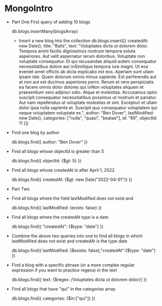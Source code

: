 # MongoIntro
* Part One 
First query of adding 10 blogs

    db.blogs.insertMany(blogsArray)
    - Insert a new blog into the collection
    db.blogs.insert([{
        createdAt: new Date(),
        title: "Balls",
        text: "Voluptates dicta ut dolorem dolor. Tempora animi facilis dignissimos nostrum tempora soluta asperiores. Aut velit aspernatur rerum doloribus. Voluptate non voluptate consequatur. Et qui recusandae aliquid autem consequatur necessitatibus dolore aut.\nSimilique tempora iure magni. Ut eos eveniet amet officiis ab dicta explicabo est eos. Aperiam sunt ullam ipsam iste. Quam dolorum omnis minus sapiente. Est perferendis aut at non aut est ducimus asperiores porro. Rerum et vero perspiciatis ea facere omnis dolor dolores qui.\nNon voluptates aliquam et praesentium vero adipisci odio. Atque et molestias. Accusamus optio suscipit consequatur necessitatibus possimus ut nostrum et pariatur. Aut nam repellendus ut voluptate molestias et sint. Excepturi et ullam dolor ipsa nulla sapiente et. Suscipit quo consequatur voluptatem qui neque voluptatem voluptate ex.",
        author: "Ben Dover",
        lastModified: new Date(),
        categories: ["nulla", "quasi", "beatae"],
        id: "69",
        objectId: 11
    }])

- Find one blog by author

    db.blogs.find({
        author: "Ben Dover"
    }) 

- Find all blogs whose objectId is greater than 5

    db.blogs.find({
        objectId: {$gt: 5}
    })

- Find all blogs whose createdAt is after April 1, 2022

    db.blogs.find({
        createdAt: {$gt: new Date("2022-04-01")}
    })

* Part Two 
- Find all blogs where the field lastModified does not exist and 

    db.blogs.find({
        lastModified: {exists: false}
    })

- Find all blogs where the createdAt type is a date

    db.blogs.find({
        "createdAt": {$type: "date"}
    })

- Combine the above two queries into one to find all blogs in which lastModified does not exist and createdAt is the type date

    db.blogs.find({
    lastModified: {$exists: false},"createdAt":{$type: "date"}
    })

- Find a blog with a specific phrase (or a more complex regular expression if you want to practice regexs) in the text

    db.blogs.find({
    text: {$regex: /Voluptates dicta ut dolorem dolor/}
    })

- Find all blogs that have "qui" in the categories array

    db.blogs.find({
    categories: {$in:["qui"]}
    })
